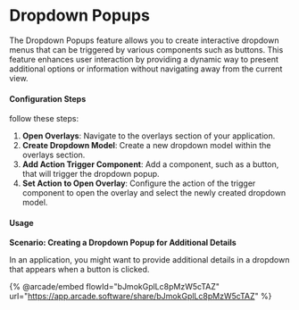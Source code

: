 # Dropdown Popups

The Dropdown Popups feature allows you to create interactive dropdown menus that can be triggered by various components such as buttons. This feature enhances user interaction by providing a dynamic way to present additional options or information without navigating away from the current view.

#### Configuration Steps

follow these steps:

1. **Open Overlays**: Navigate to the overlays section of your application.
2. **Create Dropdown Model**: Create a new dropdown model within the overlays section.
3. **Add Action Trigger Component**: Add a component, such as a button, that will trigger the dropdown popup.
4. **Set Action to Open Overlay**: Configure the action of the trigger component to open the overlay and select the newly created dropdown model.

#### Usage

**Scenario: Creating a Dropdown Popup for Additional Details**

In an application, you might want to provide additional details in a dropdown that appears when a button is clicked.

{% @arcade/embed flowId="bJmokGplLc8pMzW5cTAZ" url="https://app.arcade.software/share/bJmokGplLc8pMzW5cTAZ" %}
